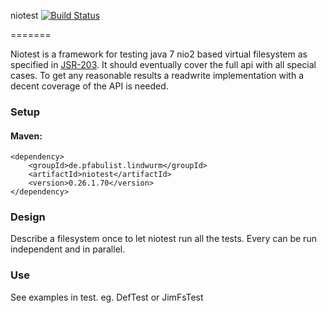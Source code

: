 niotest  [![Build Status](https://travis-ci.org/openCage/niotest.svg?branch=master)](https://travis-ci.org/openCage/niotest)

=======

Niotest is a framework for testing java 7 nio2 based virtual filesystem as specified in [JSR-203](https://jcp.org/en/jsr/detail?id=203). It should eventually cover the full api with all special cases. To get any reasonable results a readwrite implementation with a decent coverage of the API is needed.

### Setup

#### Maven:

    <dependency>
        <groupId>de.pfabulist.lindwurm</groupId>
        <artifactId>niotest</artifactId>
        <version>0.26.1.70</version>
    </dependency>

### Design

Describe a filesystem once to let niotest run all the tests. Every can be run independent and in parallel.


### Use

See examples in test. eg. DefTest or JimFsTest

